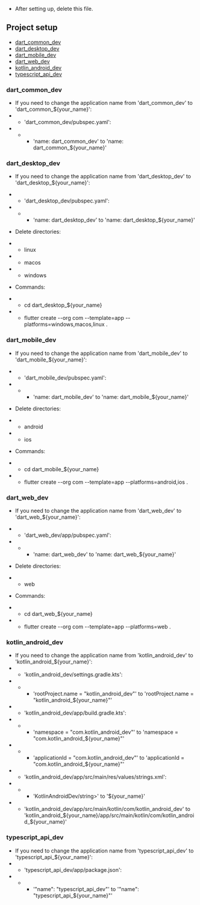 - After setting up, delete this file.

## Project setup

- [dart_common_dev](https://github.com/sl8s/dev/blob/main/SETUP.md#dart_common_dev)
- [dart_desktop_dev](https://github.com/sl8s/dev/blob/main/SETUP.md#dart_desktop_dev)
- [dart_mobile_dev](https://github.com/sl8s/dev/blob/main/SETUP.md#dart_mobile_dev)
- [dart_web_dev](https://github.com/sl8s/dev/blob/main/SETUP.md#dart_web_dev)
- [kotlin_android_dev](https://github.com/sl8s/dev/blob/main/SETUP.md#kotlin_android_dev)
- [typescript_api_dev](https://github.com/sl8s/dev/blob/main/SETUP.md#typescript_api_dev)

### dart_common_dev

- If you need to change the application name from 'dart_common_dev' to 'dart_common_${your_name}':
- - 'dart_common_dev/pubspec.yaml':
- - - 'name: dart_common_dev' to 'name: dart_common_${your_name}'

### dart_desktop_dev

- If you need to change the application name from 'dart_desktop_dev' to 'dart_desktop_${your_name}':
- - 'dart_desktop_dev/pubspec.yaml':
- - - 'name: dart_desktop_dev' to 'name: dart_desktop_${your_name}'
 
- Delete directories:
- - linux 
- - macos
- - windows

- Commands:
- - cd dart_desktop_${your_name}
- - flutter create --org com --template=app --platforms=windows,macos,linux .

### dart_mobile_dev

- If you need to change the application name from 'dart_mobile_dev' to 'dart_mobile_${your_name}':
- - 'dart_mobile_dev/pubspec.yaml':
- - - 'name: dart_mobile_dev' to 'name: dart_mobile_${your_name}'

- Delete directories:
- - android
- - ios

- Commands:
- - cd dart_mobile_${your_name}
- - flutter create --org com --template=app --platforms=android,ios .

### dart_web_dev

- If you need to change the application name from 'dart_web_dev' to 'dart_web_${your_name}':
- - 'dart_web_dev/app/pubspec.yaml':
- - - 'name: dart_web_dev' to 'name: dart_web_${your_name}'

- Delete directories:
- - web

- Commands:
- - cd dart_web_${your_name}
- - flutter create --org com --template=app --platforms=web .

### kotlin_android_dev

- If you need to change the application name from 'kotlin_android_dev' to 'kotlin_android_${your_name}':
- - 'kotlin_android_dev/settings.gradle.kts':
- - - 'rootProject.name = "kotlin_android_dev"' to 'rootProject.name = "kotlin_android_${your_name}"'
- - 'kotlin_android_dev/app/build.gradle.kts':
- - - 'namespace = "com.kotlin_android_dev"' to 'namespace = "com.kotlin_android_${your_name}"'
- - - 'applicationId = "com.kotlin_android_dev"' to 'applicationId = "com.kotlin_android_${your_name}"'
- - 'kotlin_android_dev/app/src/main/res/values/strings.xml':
- - - '<string name="app_name">KotlinAndroidDev/string>' to '<string name="app_name">${your_name}</string>'
- - 'kotlin_android_dev/app/src/main/kotlin/com/kotlin_android_dev' to 'kotlin_android_${your_name}/app/src/main/kotlin/com/kotlin_android_${your_name}'

### typescript_api_dev

- If you need to change the application name from 'typescript_api_dev' to 'typescript_api_${your_name}':
- - 'typescript_api_dev/app/package.json':
- - - '"name": "typescript_api_dev"' to '"name": "typescript_api_${your_name}"'